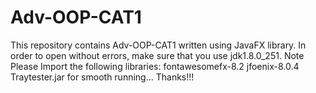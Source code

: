 # Adv-OOP-CAT1

This repository contains Adv-OOP-CAT1 written using JavaFX library. 
In order to open without errors, make sure that you use jdk1.8.0_251.
Note 
Please Import the following libraries:
fontawesomefx-8.2
jfoenix-8.0.4
Traytester.jar
for smooth running...
Thanks!!!
